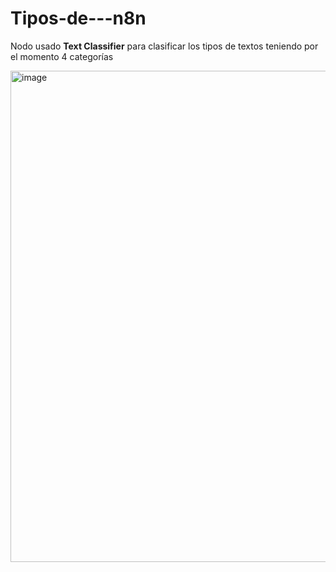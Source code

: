 # Tipos-de---n8n
Nodo usado **Text Classifier** para clasificar los tipos de textos teniendo por el momento 4 categorías

<img width="969" height="786" alt="image" src="https://github.com/user-attachments/assets/eabe33cb-92cb-42c6-a3cf-3642948da323" />
